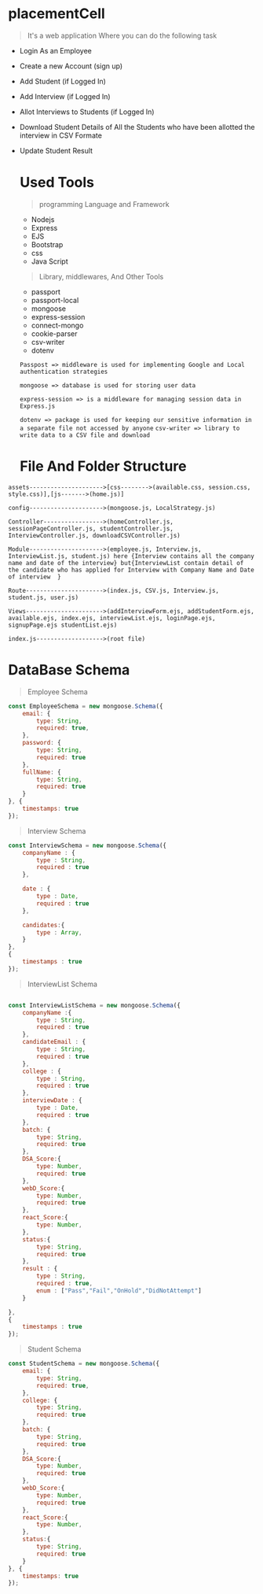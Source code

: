 # placementCell

> It's a web application Where you can do the following task
* Login As an Employee
* Create a new Account (sign up)
* Add Student (if Logged In)
* Add Interview (if Logged In)
* Allot Interviews to Students (if Logged In)
* Download Student Details of All the Students who have been allotted the interview in CSV Formate
* Update Student Result

  # Used Tools
  
  > programming Language and Framework
  * Nodejs 
  * Express
  * EJS
  * Bootstrap
  * css
  * Java Script

  > Library, middlewares, And Other Tools
  * passport
  * passport-local
  * mongoose
  * express-session
  * connect-mongo
  * cookie-parser
  * csv-writer
  * dotenv

  `Passpost => middleware is used for implementing Google and Local authentication strategies`
  
  `mongoose => database is used for storing user data`
  
  `express-session => is a middleware for managing session data in Express.js`
  
  `dotenv => package is used for keeping our sensitive information in a separate file not accessed by anyone`
  `csv-writer => library to write data to a CSV file and download`
  
  # File And Folder Structure
  
`assets--------------------->[css-------->(available.css, session.css, style.css)],[js------->(home.js)]`

`config--------------------->(mongoose.js, LocalStrategy.js)`

`Controller----------------->(homeController.js, sessionPageController.js, studentController.js, InterviewController.js, downloadCSVController.js)`

`Module--------------------->(employee.js, Interview.js, InterviewList.js, student.js) here {Interview contains all the company name and date of the interview} but{InterviewList contain detail of the candidate who has applied for Interview with Company Name and Date of interview  }`

`Route---------------------->(index.js, CSV.js, Interview.js, student.js, user.js)`

`Views---------------------->(addInterviewForm.ejs, addStudentForm.ejs, available.ejs, index.ejs, interviewList.ejs, loginPage.ejs, signupPage.ejs studentList.ejs)`

`index.js------------------->(root file)`

# DataBase Schema

> Employee Schema

```js
const EmployeeSchema = new mongoose.Schema({
    email: {
        type: String,
        required: true,
    },
    password: {
        type: String,
        required: true
    },
    fullName: {
        type: String,
        required: true
    }
}, {
    timestamps: true
});

```

> Interview Schema

```js
const InterviewSchema = new mongoose.Schema({
    companyName : {
        type : String,
        required : true
    },

    date : {
        type : Date,
        required : true
    },

    candidates:{
        type : Array,
    }
},
{
    timestamps : true
});
```
> InterviewList Schema

```js

const InterviewListSchema = new mongoose.Schema({
    companyName :{
        type : String,
        required : true
    },
    candidateEmail : {
        type : String,
        required : true
    },
    college : {
        type : String,
        required : true
    },
    interviewDate : {
        type : Date,
        required : true
    },
    batch: {
        type: String,
        required: true
    },
    DSA_Score:{
        type: Number,
        required: true
    },
    webD_Score:{
        type: Number,
        required: true
    },
    react_Score:{
        type: Number,
    },
    status:{
        type: String,
        required: true
    },
    result : {
        type : String,
        required : true,
        enum : ["Pass","Fail","OnHold","DidNotAttempt"]
    }

},
{
    timestamps : true
});
```

> Student Schema

```js
const StudentSchema = new mongoose.Schema({
    email: {
        type: String,
        required: true,
    },
    college: {
        type: String,
        required: true
    },
    batch: {
        type: String,
        required: true
    },
    DSA_Score:{
        type: Number,
        required: true
    },
    webD_Score:{
        type: Number,
        required: true
    },
    react_Score:{
        type: Number,
    },
    status:{
        type: String,
        required: true
    }
}, {
    timestamps: true
});
```
